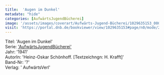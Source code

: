 ```yaml
---
title:  'Augen im Dunkel'
metadate: "hide"
categories: [AufwärtsJugendBücherei]
image: '/assets/images/coverart/Aufwärts-Jugend-Bücherei/1029635153_00000010.jpg'
visit: 'https://portal.dnb.de/bookviewer/view/1029635153#page/n0/mode/2up'
---
```

Titel: 'Augen im Dunkel' <br>
Serie: <a href='/heftroman.workshop/_pages/AufwärtsJugendBücherei.html'>'AufwärtsJugendBücherei'</a> <br>
Jahr: '1941' <br>
AutorIn: 'Heinz-Oskar Schönhoff. [Textzeichngn: H. Krafft]' <br>
Band-Nr: '?' <br>
Verlag: ' AufwärtsVerl'